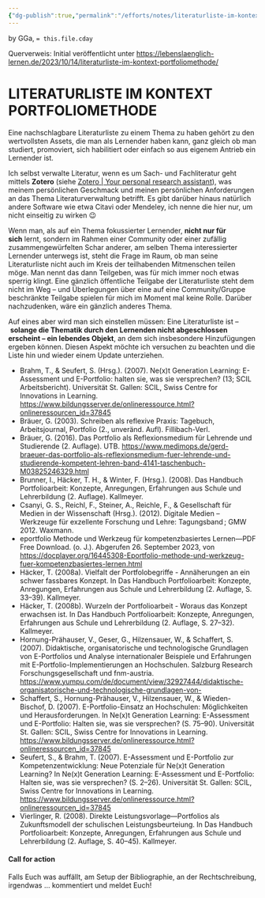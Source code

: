 ```yaml
---
{"dg-publish":true,"permalink":"/efforts/notes/literaturliste-im-kontext-portfoliomethode/","tags":["class/outcome","note/settled🧱"],"noteIcon":""}
---
```


by GGa, `= this.file.cday` 

Querverweis: Initial veröffentlicht unter https://lebenslaenglich-lernen.de/2023/10/14/literaturliste-im-kontext-portfoliomethode/ 
# LITERATURLISTE IM KONTEXT PORTFOLIOMETHODE

Eine nachschlagbare Literaturliste zu einem Thema zu haben gehört zu den wertvollsten Assets, die man als Lernender haben kann, ganz gleich ob man studiert, promoviert, sich habilitiert oder einfach so aus eigenem Antrieb ein Lernender ist.

Ich selbst verwalte Literatur, wenn es um Sach- und Fachliteratur geht mittels **Zotero** (siehe [Zotero | Your personal research assistant](https://www.zotero.org/)), was meinem persönlichen Geschmack und meinen persönlichen Anforderungen an das Thema Literaturverwaltung betrifft. Es gibt darüber hinaus natürlich andere Software wie etwa Citavi oder Mendeley, ich nenne die hier nur, um nicht einseitig zu wirken 😉

Wenn man, als auf ein Thema fokussierter Lernender, **nicht nur für sich** lernt, sondern im Rahmen einer Community oder einer zufällig zusammengewürfelten Schar anderer, am selben Thema interessierter Lernender unterwegs ist, steht die Frage im Raum, ob man seine Literaturliste nicht auch im Kreis der teilhabenden Mitmenschen teilen möge. Man nennt das dann Teilgeben, was für mich immer noch etwas sperrig klingt. Eine gänzlich öffentliche Teilgabe der Literaturliste steht dem nicht im Weg – und Überlegungen über eine auf eine Community/Gruppe beschränkte Teilgabe spielen für mich im Moment mal keine Rolle. Darüber nachzudenken, wäre ein gänzlich anderes Thema.

Auf eines aber wird man sich einstellen müssen: Eine Literaturliste ist – **solange die Thematik durch den Lernenden nicht abgeschlossen erscheint – ein lebendes Objekt**, an dem sich insbesondere Hinzufügungen ergeben können. Diesen Aspekt möchte ich versuchen zu beachten und die Liste hin und wieder einem Update unterziehen.

- Brahm, T., & Seufert, S. (Hrsg.). (2007). Ne(x)t Generation Learning: E-Assessment und E-Portfolio: halten sie, was sie versprechen? (13; SCIL Arbeitsbericht). Universität St. Gallen: SCIL, Swiss Centre for Innovations in Learning. https://www.bildungsserver.de/onlineressource.html?onlineressourcen_id=37845
- Bräuer, G. (2003). Schreiben als reflexive Praxis: Tagebuch, Arbeitsjournal, Portfolio (2., unveränd. Aufl). Fillibach-Verl.
- Bräuer, G. (2016). Das Portfolio als Reflexionsmedium für Lehrende und Studierende (2. Auflage). UTB. https://www.medimops.de/gerd-braeuer-das-portfolio-als-reflexionsmedium-fuer-lehrende-und-studierende-kompetent-lehren-band-4141-taschenbuch-M03825246329.html
- Brunner, I., Häcker, T. H., & Winter, F. (Hrsg.). (2008). Das Handbuch Portfolioarbeit: Konzepte, Anregungen, Erfahrungen aus Schule und Lehrerbildung (2. Auflage). Kallmeyer.
- Csanyi, G. S., Reichl, F., Steiner, A., Reichle, F., & Gesellschaft für Medien in der Wissenschaft (Hrsg.). (2012). Digitale Medien – Werkzeuge für exzellente Forschung und Lehre: Tagungsband ; GMW 2012. Waxmann.
- eportfolio Methode und Werkzeug für kompetenzbasiertes Lernen—PDF Free Download. (o. J.). Abgerufen 26. September 2023, von https://docplayer.org/16445308-Eportfolio-methode-und-werkzeug-fuer-kompetenzbasiertes-lernen.html
- Häcker, T. (2008a). Vielfalt der Portfolobegriffe - Annäherungen an ein schwer fassbares Konzept. In Das Handbuch Portfolioarbeit: Konzepte, Anregungen, Erfahrungen aus Schule und Lehrerbildung (2. Auflage, S. 33–39). Kallmeyer.
- Häcker, T. (2008b). Wurzeln der Portfolioarbeit - Woraus das Konzept erwachsen ist. In Das Handbuch Portfolioarbeit: Konzepte, Anregungen, Erfahrungen aus Schule und Lehrerbildung (2. Auflage, S. 27–32). Kallmeyer.
- Hornung-Prähauser, V., Geser, G., Hilzensauer, W., & Schaffert, S. (2007). Didaktische, organisatorische und technologische Grundlagen von E-Portfolios und Analyse internationaler Beispiele und Erfahrungen mit E-Portfolio-Implementierungen an Hochschulen. Salzburg Research Forschungsgesellschaft und fnm-austria. https://www.yumpu.com/de/document/view/32927444/didaktische-organisatorische-und-technologische-grundlagen-von-
- Schaffert, S., Hornung-Prähauser, V., Hilzensauer, W., & Wieden-Bischof, D. (2007). E-Portfolio-Einsatz an Hochschulen: Möglichkeiten und Herausforderungen. In Ne(x)t Generation Learning: E-Assessment und E-Portfolio: Halten sie, was sie versprechen? (S. 75–90). Universität St. Gallen: SCIL, Swiss Centre for Innovations in Learning. https://www.bildungsserver.de/onlineressource.html?onlineressourcen_id=37845
- Seufert, S., & Brahm, T. (2007). E-Assessment und E-Portfolio zur Kompetenzentwicklung: Neue Potenziale für Ne(x)t Generation Learning? In Ne(x)t Generation Learning: E-Assessment und E-Portfolio: Halten sie, was sie versprechen? (S. 2–26). Universität St. Gallen: SCIL, Swiss Centre for Innovations in Learning. https://www.bildungsserver.de/onlineressource.html?onlineressourcen_id=37845
- Vierlinger, R. (2008). Direkte Leistungsvorlage—Portfolios als Zukunftsmodell der schulischen Leistungsbeurteiung. In Das Handbuch Portfolioarbeit: Konzepte, Anregungen, Erfahrungen aus Schule und Lehrerbildung (2. Auflage, S. 40–45). Kallmeyer.

#### Call for action

Falls Euch was auffällt, am Setup der Bibliographie, an der Rechtschreibung, irgendwas … kommentiert und meldet Euch!
